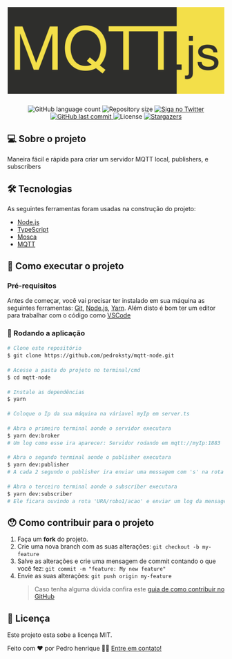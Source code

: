 <h1 align="center">
    <img alt="mqtt-node" title="mqtt-node" src="./assets/banner.png" />
</h1>

<p align="center">
  <img alt="GitHub language count" src="https://img.shields.io/github/languages/count/pedroksty/mqtt-node?color=%2304D361">

  <img alt="Repository size" src="https://img.shields.io/github/repo-size/pedroksty/mqtt-node">

  <a href="https://www.twitter.com/pedroksty/">
    <img alt="Siga no Twitter" src="https://img.shields.io/twitter/url?url=https%3A%2F%2Fgithub.com%2Fpedroksty%2Fnlw1">
  </a>
	
  
  <a href="https://github.com/pedroksty/mqtt-node/commits/master">
    <img alt="GitHub last commit" src="https://img.shields.io/github/last-commit/pedroksty/mqtt-node">
  </a>

  <img alt="License" src="https://img.shields.io/badge/license-MIT-brightgreen">
   <a href="https://github.com/pedroksty/mqtt-node/stargazers">
    <img alt="Stargazers" src="https://img.shields.io/github/stars/pedroksty/mqtt-node?style=social">
  </a>
</p>

## 💻 Sobre o projeto

Maneira fácil e rápida para criar um servidor MQTT local, publishers, e subscribers

## 🛠 Tecnologias

As seguintes ferramentas foram usadas na construção do projeto:

- [Node.js][nodejs]
- [TypeScript][typescript]
- [Mosca][mosca]
- [MQTT][mqtt]

## 🚀 Como executar o projeto

### Pré-requisitos

Antes de começar, você vai precisar ter instalado em sua máquina as seguintes ferramentas:
[Git](https://git-scm.com), [Node.js][nodejs], [Yarn][yarn].
Além disto é bom ter um editor para trabalhar com o código como [VSCode][vscode]

### 🎲 Rodando a aplicação

```bash
# Clone este repositório
$ git clone https://github.com/pedroksty/mqtt-node.git

# Acesse a pasta do projeto no terminal/cmd
$ cd mqtt-node

# Instale as dependências
$ yarn

# Coloque o Ip da sua máquina na váriavel myIp em server.ts

# Abra o primeiro terminal aonde o servidor executara
$ yarn dev:broker
# Um log como esse ira aparecer: Servidor rodando em mqtt://myIp:1883

# Abra o segundo terminal aonde o publisher executara
$ yarn dev:publisher
# A cada 2 segundo o publisher ira enviar uma messagem com 's' na rota 'URA/robo1/acao', para alterar a mensagem e a rota é só mudar as informações em src/mqtt/publisher

# Abra o terceiro terminal aonde o subscriber executara
$ yarn dev:subscriber
# Ele ficara ouvindo a rota 'URA/robo1/acao' e enviar um log da mensagem dessa rota, para alterar a rota é só mudar as informações em src/mqtt/subscriber
```

## 😯 Como contribuir para o projeto

1. Faça um **fork** do projeto.
2. Crie uma nova branch com as suas alterações: `git checkout -b my-feature`
3. Salve as alterações e crie uma mensagem de commit contando o que você fez: `git commit -m "feature: My new feature"`
4. Envie as suas alterações: `git push origin my-feature`
   > Caso tenha alguma dúvida confira este [guia de como contribuir no GitHub](https://github.com/firstcontributions/first-contributions)

## 📝 Licença

Este projeto esta sobe a licença MIT.

Feito com ❤️ por Pedro henrique 👋🏽 [Entre em contato!](https://www.linkedin.com/in/pedro-henrique-b9541a199/)

[nodejs]: https://nodejs.org/
[typescript]: https://www.typescriptlang.org/
[expo]: https://expo.io/
[reactjs]: https://reactjs.org
[rn]: https://facebook.github.io/react-native/
[yarn]: https://yarnpkg.com/
[vscode]: https://code.visualstudio.com/
[vceditconfig]: https://marketplace.visualstudio.com/items?itemName=EditorConfig.EditorConfig
[license]: https://opensource.org/licenses/MIT
[vceslint]: https://marketplace.visualstudio.com/items?itemName=dbaeumer.vscode-eslint
[prettier]: https://marketplace.visualstudio.com/items?itemName=esbenp.prettier-vscode
[rs]: https://rocketseat.com.br
[yarn]: https://yarnpkg.com/getting-started/install
[mosca]: https://github.com/moscajs/mosca
[mqtt]: http://docs.oasis-open.org/mqtt/mqtt/v3.1.1/os/mqtt-v3.1.1-os.html
